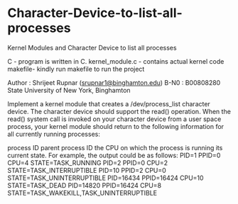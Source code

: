 # Character-Device-to-list-all-processes
Kernel Modules and Character Device to list all processes

C - program is written in C.
kernel_module.c - contains actual kernel code
makefile- kindly run makefile to run the project


Author :
Shrijeet Rupnar (srupnar1@binghamton.edu) B-N0 : B00808280 
State University of New York, Binghamton


Implement a kernel module that creates a /dev/process_list character device. The character device should support the read() operation. When the read() system call is invoked on your character device from a user space process, your kernel module should return to the following information for all currently running processes:

process ID
parent process ID
the CPU on which the process is running
its current state.
For example, the output could be as follows:
	PID=1 PPID=0 CPU=4 STATE=TASK_RUNNING
	PID=2 PPID=0 CPU=2 STATE=TASK_INTERRUPTIBLE
	PID=10 PPID=2 CPU=0 STATE=TASK_UNINTERRUPTIBLE
	PID=16434 PPID=16424 CPU=10 STATE=TASK_DEAD
	PID=14820 PPID=16424 CPU=8 STATE=TASK_WAKEKILL,TASK_UNINTERRUPTIBLE
